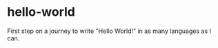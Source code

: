 hello-world
===========

First step on a journey to write "Hello World!" in as many languages as I can.

